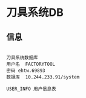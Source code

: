 # 刀具系统DB

## 信息

```

刀具系统数据库
用户名  FACTORYTOOL
密码 ehtw.69893
数据库  10.244.233.91/system

USER_INFO 用户信息表

```